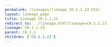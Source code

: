 ```yaml
---
permalink: /lineages/lineage_CH.1.1.23.html
layout: lineage_page
title: Lineage CH.1.1.23
redirect_to: ../lineage.html?lineage=CH.1.1.23
lineage: CH.1.1.23
parent: CH.1.1
children: ['CH.1.1.23']
---
```

